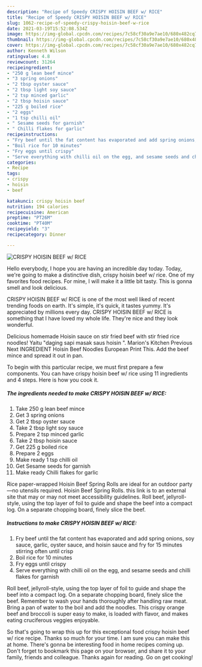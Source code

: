 ```yaml
---
description: "Recipe of Speedy CRISPY HOISIN BEEF w/ RICE"
title: "Recipe of Speedy CRISPY HOISIN BEEF w/ RICE"
slug: 1062-recipe-of-speedy-crispy-hoisin-beef-w-rice
date: 2021-03-19T15:52:08.534Z
image: https://img-global.cpcdn.com/recipes/7c58cf30a9e7ae10/680x482cq70/crispy-hoisin-beef-w-rice-recipe-main-photo.jpg
thumbnail: https://img-global.cpcdn.com/recipes/7c58cf30a9e7ae10/680x482cq70/crispy-hoisin-beef-w-rice-recipe-main-photo.jpg
cover: https://img-global.cpcdn.com/recipes/7c58cf30a9e7ae10/680x482cq70/crispy-hoisin-beef-w-rice-recipe-main-photo.jpg
author: Kenneth Wilson
ratingvalue: 4.8
reviewcount: 31264
recipeingredient:
- "250 g lean beef mince"
- "3 spring onions"
- "2 tbsp oyster sauce"
- "2 tbsp light soy sauce"
- "2 tsp minced garlic"
- "2 tbsp hoisin sauce"
- "225 g boiled rice"
- "2 eggs"
- "1 tsp chilli oil"
- " Sesame seeds for garnish"
- " Chilli flakes for garlic"
recipeinstructions:
- "Fry beef until the fat content has evaporated and add spring onions, soy sauce, garlic, oyster sauce, and hoisin sauce and fry for 15 minutes stirring often until crisp"
- "Boil rice for 10 minutes"
- "Fry eggs until crispy"
- "Serve everything with chilli oil on the egg, and sesame seeds and chilli flakes for garnish"
categories:
- Recipe
tags:
- crispy
- hoisin
- beef

katakunci: crispy hoisin beef 
nutrition: 194 calories
recipecuisine: American
preptime: "PT26M"
cooktime: "PT40M"
recipeyield: "3"
recipecategory: Dinner

---
```



![CRISPY HOISIN BEEF w/ RICE](https://img-global.cpcdn.com/recipes/7c58cf30a9e7ae10/680x482cq70/crispy-hoisin-beef-w-rice-recipe-main-photo.jpg)

Hello everybody, I hope you are having an incredible day today. Today, we're going to make a distinctive dish, crispy hoisin beef w/ rice. One of my favorites food recipes. For mine, I will make it a little bit tasty. This is gonna smell and look delicious.

CRISPY HOISIN BEEF w/ RICE is one of the most well liked of recent trending foods on earth. It's simple, it's quick, it tastes yummy. It's appreciated by millions every day. CRISPY HOISIN BEEF w/ RICE is something that I have loved my whole life. They're nice and they look wonderful.

Delicious homemade Hoisin sauce on stir fried beef with stir fried rice noodles! Yaitu &#34;daging sapi masak saus hoisin &#34;. Marion&#39;s Kitchen Previous Next INGREDIENT Hoisin Beef Noodles European Print This. Add the beef mince and spread it out in pan.


To begin with this particular recipe, we must first prepare a few components. You can have crispy hoisin beef w/ rice using 11 ingredients and 4 steps. Here is how you cook it.

<!--inarticleads1-->

##### The ingredients needed to make CRISPY HOISIN BEEF w/ RICE:

1. Take 250 g lean beef mince
1. Get 3 spring onions
1. Get 2 tbsp oyster sauce
1. Take 2 tbsp light soy sauce
1. Prepare 2 tsp minced garlic
1. Take 2 tbsp hoisin sauce
1. Get 225 g boiled rice
1. Prepare 2 eggs
1. Make ready 1 tsp chilli oil
1. Get  Sesame seeds for garnish
1. Make ready  Chilli flakes for garlic


Rice paper-wrapped Hoisin Beef Spring Rolls are ideal for an outdoor party—no utensils required. Hoisin Beef Spring Rolls. this link is to an external site that may or may not meet accessibility guidelines. Roll beef, jellyroll-style, using the top layer of foil to guide and shape the beef into a compact log. On a separate chopping board, finely slice the beef. 

<!--inarticleads2-->

##### Instructions to make CRISPY HOISIN BEEF w/ RICE:

1. Fry beef until the fat content has evaporated and add spring onions, soy sauce, garlic, oyster sauce, and hoisin sauce and fry for 15 minutes stirring often until crisp
1. Boil rice for 10 minutes
1. Fry eggs until crispy
1. Serve everything with chilli oil on the egg, and sesame seeds and chilli flakes for garnish


Roll beef, jellyroll-style, using the top layer of foil to guide and shape the beef into a compact log. On a separate chopping board, finely slice the beef. Remember to wash your hands thoroughly after handling raw meat. Bring a pan of water to the boil and add the noodles. This crispy orange beef and broccoli is super easy to make, is loaded with flavor, and makes eating cruciferous veggies enjoyable. 

So that's going to wrap this up for this exceptional food crispy hoisin beef w/ rice recipe. Thanks so much for your time. I am sure you can make this at home. There's gonna be interesting food in home recipes coming up. Don't forget to bookmark this page on your browser, and share it to your family, friends and colleague. Thanks again for reading. Go on get cooking!

